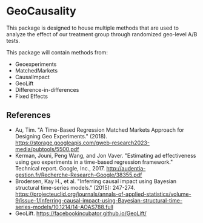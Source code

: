 # GeoCausality

This package is designed to house multiple methods that are used to analyze the effect of our treatment group 
through randomized geo-level A/B tests. 

This package will contain methods from:
* Geoexperiments
* MatchedMarkets
* CausalImpact
* GeoLift
* Difference-in-differences
* Fixed Effects



## References 

* Au, Tim. "A Time-Based Regression Matched Markets Approach for Designing Geo Experiments." (2018). https://storage.googleapis.com/gweb-research2023-media/pubtools/5500.pdf
* Kerman, Jouni, Peng Wang, and Jon Vaver. "Estimating ad effectiveness using geo experiments in a time-based regression framework." Technical report. Google, Inc., 2017. http://audentia-gestion.fr/Recherche-Research-Google/38355.pdf
* Brodersen, Kay H., et al. "Inferring causal impact using Bayesian structural time-series models." (2015): 247-274. https://projecteuclid.org/journals/annals-of-applied-statistics/volume-9/issue-1/Inferring-causal-impact-using-Bayesian-structural-time-series-models/10.1214/14-AOAS788.full
* GeoLift. https://facebookincubator.github.io/GeoLift/